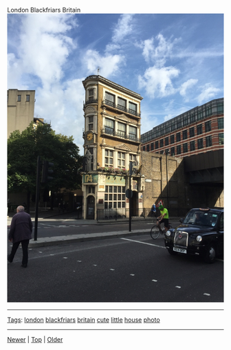 <!--
title: London Blackfriars Britain
date: 2020-06-28T14:56:50.744Z
tags: london, blackfriars, britain, cute, little, house, photo
-->









London Blackfriars Britain
![](127862031617-0.jpg)

<!--BOTTOM-POST-NAVIGATION-->
---

[Tags](tags.md): [london](tag-london.md) [blackfriars](tag-blackfriars.md) [britain](tag-britain.md) [cute](tag-cute.md) [little](tag-little.md) [house](tag-house.md) [photo](tag-photo.md)

---

[Newer](127019931837.md) | [Top](index.md) | [Older](127862076112.md)